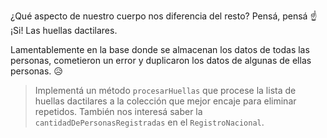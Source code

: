 ¿Qué aspecto de nuestro cuerpo nos diferencia del resto? Pensá, pensá :point_up: ¡Si! Las huellas dactilares. 

Lamentablemente en la base donde se almacenan los datos de todas las personas, cometieron un error y duplicaron los datos de algunas de ellas personas. :disappointed_relieved: 

> Implementá un método `procesarHuellas` que procese la lista de huellas dactilares a la colección que mejor encaje para eliminar repetidos. También nos interesá saber la `cantidadDePersonasRegistradas` en el `RegistroNacional`.
